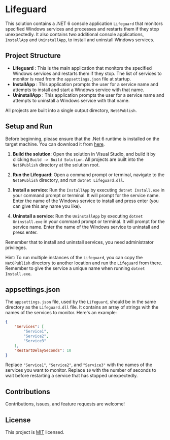 # Lifeguard

This solution contains a .NET 6 console application `Lifeguard` that monitors specified Windows services and processes and restarts them if they stop unexpectedly. It also contains two additional console applications, `InstallApp` and `UninstallApp`, to install and uninstall Windows services.

## Project Structure

- **Lifeguard** : This is the main application that monitors the specified Windows services and restarts them if they stop. The list of services to monitor is read from the `appsettings.json` file at startup.
- **InstallApp** : This application prompts the user for a service name and attempts to install and start a Windows service with that name.
- **UninstallApp** : This application prompts the user for a service name and attempts to uninstall a Windows service with that name.

All projects are built into a single output directory, `Net6Publish`.

## Setup and Run

Before beginning, please ensure that the .Net 6 runtime is installed on the target machine. You can download it from [here](https://dotnet.microsoft.com/download/dotnet/6.0).

1. **Build the solution**: Open the solution in Visual Studio, and build it by clicking `Build -> Build Solution`. All projects are built into the `Net6Publish` directory at the solution root.

2. **Run the Lifeguard**: Open a command prompt or terminal, navigate to the `Net6Publish` directory, and run `dotnet Lifeguard.dll`.

3. **Install a service**: Run the `InstallApp` by executing `dotnet Install.exe` in your command prompt or terminal. It will prompt for the service name. Enter the name of the Windows service to install and press enter (you can give this any name you like).

4. **Uninstall a service**: Run the `UninstallApp` by executing `dotnet Uninstall.exe` in your command prompt or terminal. It will prompt for the service name. Enter the name of the Windows service to uninstall and press enter.

Remember that to install and uninstall services, you need administrator privileges.

Hint: To run multiple instances of the `Lifeguard`, you can copy the `Net6Publish` directory to another location and run the `Lifeguard` from there.  Remember to give the service a unique name when running `dotnet Install.exe`.

## appsettings.json

The `appsettings.json` file, used by the `Lifeguard`, should be in the same directory as the `Lifeguard.dll` file. It contains an array of strings with the names of the services to monitor. Here's an example:

```json
{
    "Services": [
        "Service1",
        "Service2",
        "Service3"
    ],
    "RestartDelaySeconds": 10
}
```

Replace `"Service1"`, `"Service2"`, and `"Service3"` with the names of the services you want to monitor.  Replace `10` with the number of seconds to wait before restarting a service that has stopped unexpectedly.

## Contributions

Contributions, issues, and feature requests are welcome!

## License

This project is [MIT](LICENSE) licensed.

